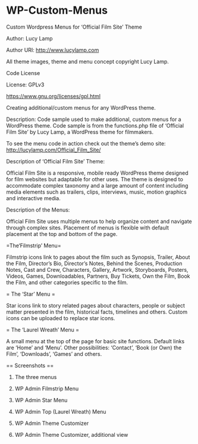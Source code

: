 # WP-Custom-Menus
Custom Wordpress Menus for ‘Official Film Site’ Theme 

Author: Lucy Lamp

Author URI: http://www.lucylamp.com

All theme images, theme and menu concept copyright Lucy Lamp.

Code License

License: GPLv3 

https://www.gnu.org/licenses/gpl.html

Creating additional/custom menus for any WordPress theme.

Description: 
Code sample used to make additional, custom menus for a WordPress theme. Code sample is from the functions.php file of ‘Official Film Site’ by Lucy Lamp, a WordPress theme for filmmakers.

To see the menu code in action check out the theme’s demo site:
http://lucylamp.com/Official_Film_Site/

Description of ‘Official Film Site’ Theme:

Official Film Site is a responsive, mobile ready WordPress theme designed for film websites but adaptable for other uses. The theme is designed to accommodate complex taxonomy and a large amount of content including media elements such as trailers, clips, interviews, music, motion graphics and interactive media.

Description of the Menus:

Official Film Site uses multiple menus to help organize content and navigate through complex sites. Placement of menus is flexible with default placement at the top and bottom of the page. 

=The‘Filmstrip’ Menu=

Filmstrip icons link to pages about the film such as  Synopsis, Trailer, About the Film, Director’s Bio, Director’s Notes, Behind the Scenes, Production Notes, Cast and Crew, Characters, Gallery, Artwork, Storyboards, Posters, Videos, Games, Downloadables, Partners, Buy Tickets, Own the Film, Book the Film, and other categories specific to the film.

= The ‘Star’ Menu =

Star icons link to story related pages about characters, people or subject matter presented in the film, historical facts, timelines and others. Custom icons can be uploaded to replace star icons.

= The ‘Laurel Wreath’ Menu =

A small menu at the top of the page for basic site functions. Default links are ‘Home’ and ‘Menu’. Other possibilities: ‘Contact’, ‘Book (or Own) the Film’, ‘Downloads’, ‘Games’ and others. 



== Screenshots ==

1. The three menus

2. WP Admin Filmstrip Menu
 
3. WP Admin Star Menu

4. WP Admin Top (Laurel Wreath) Menu

5. WP Admin Theme Customizer

6. WP Admin Theme Customizer, additional view
